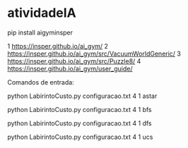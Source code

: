 # atividadeIA

pip install aigyminsper

1 https://insper.github.io/ai_gym/
2 https://insper.github.io/ai_gym/src/VacuumWorldGeneric/
3 https://insper.github.io/ai_gym/src/Puzzle8/
4 https://insper.github.io/ai_gym/user_guide/

Comandos de entrada:

python LabirintoCusto.py configuracao.txt 4 1 astar

python LabirintoCusto.py configuracao.txt 4 1 bfs

python LabirintoCusto.py configuracao.txt 4 1 dfs

python LabirintoCusto.py configuracao.txt 4 1 ucs
